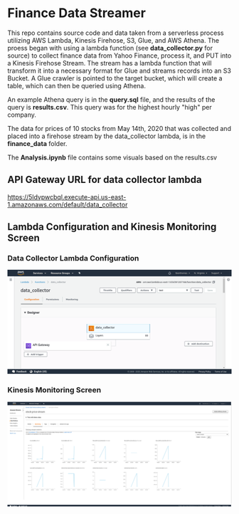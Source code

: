 # Finance Data Streamer

This repo contains source code and data taken from a serverless process utilizing AWS Lambda, Kinesis Firehose, S3, Glue, and AWS Athena. The proess began with using a lambda function (see **data_collector.py** for source) to collect finance data from Yahoo Finance, process it, and PUT into a Kinesis Firehose Stream. The stream has a lambda function that will transform it into a necessary format for Glue and streams records into an S3 Bucket. A Glue crawler is pointed to the target bucket, which will create a table, which can then be queried using Athena.

An example Athena query is in the **query.sql** file, and the results of the query is **results.csv**. This query was for the highest hourly "high" per company. 

The data for prices of 10 stocks from May 14th, 2020 that was collected and placed into a firehose stream by the data_collector lambda, is in the **finance_data** folder. 

The **Analysis.ipynb** file contains some visuals based on the results.csv

## API Gateway URL for data collector lambda
https://5ldvpwcbql.execute-api.us-east-1.amazonaws.com/default/data_collector

## Lambda Configuration and Kinesis Monitoring Screen

### Data Collector Lambda Configuration
![image](screenshots/lambda-config.png)

### Kinesis Monitoring Screen
![image](screenshots/kinesis-monitoring.png)
